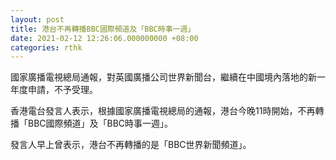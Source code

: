 ```yaml
---
layout: post
title: 港台不再轉播BBC國際頻道及「BBC時事一週」
date: 2021-02-12 12:26:06.000000000 +08:00
categories: rthk
---
```


國家廣播電視總局通報，對英國廣播公司世界新聞台，繼續在中國境內落地的新一年度申請，不予受理。

香港電台發言人表示，根據國家廣播電視總局的通報，港台今晚11時開始，不再轉播「BBC國際頻道」及「BBC時事一週」。

發言人早上曾表示，港台不再轉播的是「BBC世界新聞頻道」。

